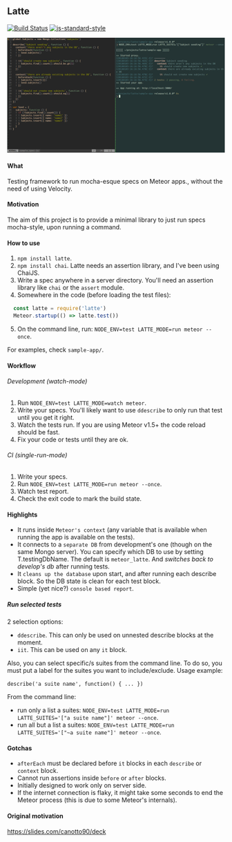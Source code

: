 ## Latte

[![Build Status](https://travis-ci.org/taromero/latte.svg?branch=master)](https://travis-ci.org/taromero/latte)
[![js-standard-style](https://img.shields.io/badge/code%20style-standard-brightgreen.svg?style=flat)](https://github.com/feross/standard)

![](https://raw.githubusercontent.com/taromero/latte/master/sample-spec.png)

#### What

Testing framework to run mocha-esque specs on Meteor apps., without the need of using Velocity.

#### Motivation

The aim of this project is to provide a minimal library to just run specs mocha-style, upon running a command.

#### How to use

1. `npm install latte`.
2. `npm install chai`. Latte needs an assertion library, and I've been using ChaiJS.
3. Write a spec anywhere in a server directory. You'll need an assertion library like `chai` or the `assert` module.
4. Somewhere in the code (before loading the test files):
```javascript
  const latte = require('latte')
  Meteor.startup(() => latte.test())
```
5. On the command line, run: `NODE_ENV=test LATTE_MODE=run meteor --once`.

For examples, check `sample-app/`.

#### Workflow

###### Development (watch-mode)

1. Run `NODE_ENV=test LATTE_MODE=watch meteor`.
2. Write your specs. You'll likely want to use `ddescribe` to only run that test until you get it right.
3. Watch the tests run. If you are using Meteor v1.5+ the code reload should be fast.
4. Fix your code or tests until they are ok.

###### CI (single-run-mode)

1. Write your specs.
2. Run `NODE_ENV=test LATTE_MODE=run meteor --once`.
3. Watch test report.
4. Check the exit code to mark the build state.

#### Highlights

- It runs inside `Meteor's context` (any variable that is available when running the app is available on the tests).
- It connects to a `separate DB` from development's one (though on the same Mongo server). You can specify which DB to use by setting T.testingDbName. The default is `meteor_latte`. And *switches back to develop's db* after running tests.
- It `cleans up the database` upon start, and after running each describe block. So the DB state is clean for each test block.
- Simple (yet nice?) `console based report`.

##### Run selected tests

2 selection options:

- `ddescribe`. This can only be used on unnested describe blocks at the moment.
- `iit`. This can be used on any `it` block.

Also, you can select specific/s suites from the command line. To do so, you must put a label for the suites you want to include/exclude. Usage example:

```
describe('a suite name', function() { ... })
```

From the command line:

  * run only a list a suites: `NODE_ENV=test LATTE_MODE=run LATTE_SUITES='["a suite name"]' meteor --once`.
  * run all but a list a suites: `NODE_ENV=test LATTE_MODE=run LATTE_SUITES='["~a suite name"]' meteor --once`.

#### Gotchas

- `afterEach` must be declared before `it` blocks in each `describe` or `context` block.
- Cannot run assertions inside `before` or `after` blocks.
- Initially designed to work only on server side.
- If the internet connection is flaky, it might take some seconds to end the Meteor process (this is due to some Meteor's internals).

#### Original motivation

https://slides.com/canotto90/deck
